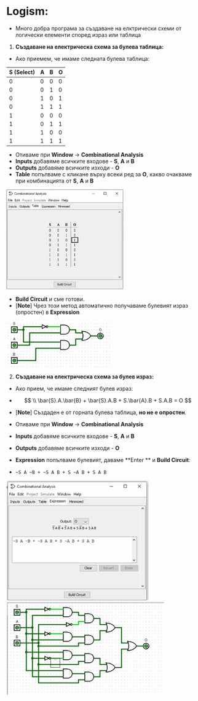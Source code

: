 # Logism:

- Много добра програма за създаване на елктрически схеми от логически елементи според израз или таблица



1. **Създаване на електрическа схема за булева таблица:**

- Ако приемем, че имаме следната булева таблица:

| S (Select) | A    | B    | O    |
| ---------- | ---- | ---- | ---- |
| 0          | 0    | 0    | 0    |
| 0          | 0    | 1    | 0    |
| 0          | 1    | 0    | 1    |
| 0          | 1    | 1    | 1    |
| 1          | 0    | 0    | 0    |
| 1          | 0    | 1    | 1    |
| 1          | 1    | 0    | 0    |
| 1          | 1    | 1    | 1    |

- Отиваме при **Window** -> **Combinational Analysis**
- **Inputs** добавяме всичките входове - **S**, **A** и **B**
- **Outputs** добавяме всичките изходи - **O**
- **Table** попълваме с кликане върху всеки ред за **O**, какво очакваме при комбинацията от **S**, **A** и **B**

<img src="..\Pictures\image-20220531014955532.png" alt="image-20220531014955532" style="zoom: 67%;" />

- **Build Circuit** и сме готови.
- [**Note**] Чрез този метод автоматично получаваме булевият израз (опростен) в **Expression**

<img src="..\Pictures\image-20220531020238361.png" alt="image-20220531020238361" style="zoom:80%;" />

2. **Създаване на електрическа схема за булев израз:**

- Ако прием, че имаме следният булев израз:

- $$
  \\ \bar{S}.A.\bar{B} +
  \bar{S}.A.B +
  S.\bar{A}.B + 
  S.A.B =
  O
  $$

- [**Note**] Създаден е от горната булева таблица, **но не е опростен**.

- Отиваме при **Window** -> **Combinational Analysis**

- **Inputs** добавяме всичките входове - **S**, **A** и **B**

- **Outputs** добавяме всичките изходи - **O**

- **Expression** попълваме булевият, даваме **Enter ** и **Build Circuit**:

- `~S A ~B + ~S A B + S ~A B + S A B`

<img src="..\Pictures\image-20220531015718917.png" alt="image-20220531015718917" style="zoom: 80%;" />



<img src="..\Pictures\image-20220531020215086.png" alt="image-20220531020215086" style="zoom: 80%;" />

